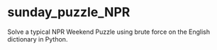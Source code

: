 # sunday_puzzle_NPR
Solve a typical NPR Weekend Puzzle using brute force on the English dictionary in Python.
